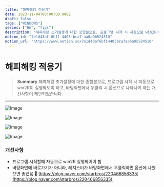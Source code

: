 ```yaml
---
title: "해피해킹 적응기"
date: 2023-11-04T00:00:00.000Z
draft: false
tags: ["WINDOWS"]
series: ["HW", "Tips"]
description: "해피해킹 초기설정에 대한 종합본으로, 프로그램 시작 시 자동으로 win2R이 실행되도록 하고, 바탕화면에서 우클릭 시 옵션으로 나타나게 하는 개선사항이 제안되었습니다."
notion_id: "7e1d43af-6bf1-4405-bca7-aa6a9b524510"
notion_url: "https://www.notion.so/7e1d43af6bf14405bca7aa6a9b524510"
---
```


# 해피해킹 적응기

> **Summary**
> 해피해킹 초기설정에 대한 종합본으로, 프로그램 시작 시 자동으로 win2R이 실행되도록 하고, 바탕화면에서 우클릭 시 옵션으로 나타나게 하는 개선사항이 제안되었습니다.

---

![Image](https://prod-files-secure.s3.us-west-2.amazonaws.com/09ccd4d5-876c-4bba-bbdf-cc77a0a11257/139be9c1-99cf-425b-b78e-3c66dc2f2ca7/Untitled.png?X-Amz-Algorithm=AWS4-HMAC-SHA256&X-Amz-Content-Sha256=UNSIGNED-PAYLOAD&X-Amz-Credential=ASIAZI2LB4662RTEPDK4%2F20250724%2Fus-west-2%2Fs3%2Faws4_request&X-Amz-Date=20250724T102022Z&X-Amz-Expires=3600&X-Amz-Security-Token=IQoJb3JpZ2luX2VjEAIaCXVzLXdlc3QtMiJHMEUCIQDa6dY6paEm8xuz12WCt6Hb9Pd4IP3p%2FtWnIpXHg37TZAIgaFCRLUXLgZXzvQ1FxGKiI9bdebOBmVaaUcPs0XGSQpUq%2FwMIKhAAGgw2Mzc0MjMxODM4MDUiDNJV8UyxnJxgGJQRsyrcAydc4eRQOLuZbCnWJnzqxoEcQzq53yZAYBdfM6bgZmyZA6ERvvihXcEd%2BhuPvPJfc89oJ%2FId%2FOfDmZRNp8CLbaWr7JxF%2B9OLlNHYnyuLtqWAscOeooan1Rs3ImVawSXjrR12%2BKJSAN4GSDXWO7KzVbUfNgmjbYCpBZ%2BDqX%2FAabvrZ6A%2FpMJpI0W0snQGmGBISWecWYiVEgnLaUhCvjwU9pmMP623bfu6R058dNJnQyarq5AYBDucNtyek9Lp%2FpSiD4nf4CZ%2By%2FN%2BcT4FntH1NGKqOSvLdAI6XAQlTUXvpfzbqqggmkZNMGf0Y9ZfFjOq2UD43sLXTyXNYbEcpwQUKZbYD9i2zCtOG8S8c6gOL5%2BVSLjarWDfHjyHEEiPK%2BUZhkhO9r6vV5n67cxjNY39aEGthhhbWj6lL%2FqjF4jQEQJYEjKdlZC87zx%2FX65qf%2BvJoaNV6MwqAczo0Tc8vg%2BT%2BZW7Kq4wM%2B0K0dLE388fx99NVXyGQs3MgZXVWfiFRJ3cuz9YzlcaL8ocooIKnoiKevlLE%2F7y0EFWhS1ustY1MikCJQXRnptSIgavAcSuvfnaEMoSEytSrO%2FpD9VOVZOjBWeMNlcVpDH3M9G4DQTV3AGTadhgmUXVYjY626j%2BMJL2h8QGOqUBiGv6RYfUp9M%2FY8jD5nJfehJydoZlb5sTGICHjxSb1tOiWsg9qPLMsZkWx5uz9HNGf5a2TOEWM0yY2SGj%2BRZIa2NW4BV%2FVuwoqIr%2F88cXIZ8MVS%2BS9%2Bo2EX3IWTZW0NKEjthGqOvxtn07Q5yiDie5KaILx4QiaWpQPSbzW6LGU3VLHGece%2FLEGmqtug%2BpGe68dSpol%2FDQMHDr2%2Bbt1jd7DdR3F4sZ&X-Amz-Signature=6e3bf0156a6dca87b2a0e2b4664612ccd49939d1f834d2de5f92b1d087268cd1&X-Amz-SignedHeaders=host&x-amz-checksum-mode=ENABLED&x-id=GetObject)


![Image](https://prod-files-secure.s3.us-west-2.amazonaws.com/09ccd4d5-876c-4bba-bbdf-cc77a0a11257/6be7d03c-714d-47e8-8b0e-d66d2811c3e3/Untitled.png?X-Amz-Algorithm=AWS4-HMAC-SHA256&X-Amz-Content-Sha256=UNSIGNED-PAYLOAD&X-Amz-Credential=ASIAZI2LB4662RTEPDK4%2F20250724%2Fus-west-2%2Fs3%2Faws4_request&X-Amz-Date=20250724T102022Z&X-Amz-Expires=3600&X-Amz-Security-Token=IQoJb3JpZ2luX2VjEAIaCXVzLXdlc3QtMiJHMEUCIQDa6dY6paEm8xuz12WCt6Hb9Pd4IP3p%2FtWnIpXHg37TZAIgaFCRLUXLgZXzvQ1FxGKiI9bdebOBmVaaUcPs0XGSQpUq%2FwMIKhAAGgw2Mzc0MjMxODM4MDUiDNJV8UyxnJxgGJQRsyrcAydc4eRQOLuZbCnWJnzqxoEcQzq53yZAYBdfM6bgZmyZA6ERvvihXcEd%2BhuPvPJfc89oJ%2FId%2FOfDmZRNp8CLbaWr7JxF%2B9OLlNHYnyuLtqWAscOeooan1Rs3ImVawSXjrR12%2BKJSAN4GSDXWO7KzVbUfNgmjbYCpBZ%2BDqX%2FAabvrZ6A%2FpMJpI0W0snQGmGBISWecWYiVEgnLaUhCvjwU9pmMP623bfu6R058dNJnQyarq5AYBDucNtyek9Lp%2FpSiD4nf4CZ%2By%2FN%2BcT4FntH1NGKqOSvLdAI6XAQlTUXvpfzbqqggmkZNMGf0Y9ZfFjOq2UD43sLXTyXNYbEcpwQUKZbYD9i2zCtOG8S8c6gOL5%2BVSLjarWDfHjyHEEiPK%2BUZhkhO9r6vV5n67cxjNY39aEGthhhbWj6lL%2FqjF4jQEQJYEjKdlZC87zx%2FX65qf%2BvJoaNV6MwqAczo0Tc8vg%2BT%2BZW7Kq4wM%2B0K0dLE388fx99NVXyGQs3MgZXVWfiFRJ3cuz9YzlcaL8ocooIKnoiKevlLE%2F7y0EFWhS1ustY1MikCJQXRnptSIgavAcSuvfnaEMoSEytSrO%2FpD9VOVZOjBWeMNlcVpDH3M9G4DQTV3AGTadhgmUXVYjY626j%2BMJL2h8QGOqUBiGv6RYfUp9M%2FY8jD5nJfehJydoZlb5sTGICHjxSb1tOiWsg9qPLMsZkWx5uz9HNGf5a2TOEWM0yY2SGj%2BRZIa2NW4BV%2FVuwoqIr%2F88cXIZ8MVS%2BS9%2Bo2EX3IWTZW0NKEjthGqOvxtn07Q5yiDie5KaILx4QiaWpQPSbzW6LGU3VLHGece%2FLEGmqtug%2BpGe68dSpol%2FDQMHDr2%2Bbt1jd7DdR3F4sZ&X-Amz-Signature=dde4153c01d1ed8d3f115b0fe69a721cc640dcb977f9a2d71ac96a29faaf98ff&X-Amz-SignedHeaders=host&x-amz-checksum-mode=ENABLED&x-id=GetObject)


![Image](https://prod-files-secure.s3.us-west-2.amazonaws.com/09ccd4d5-876c-4bba-bbdf-cc77a0a11257/7ea0b0f2-f65a-4f86-b83e-039c85e99fb7/Untitled.png?X-Amz-Algorithm=AWS4-HMAC-SHA256&X-Amz-Content-Sha256=UNSIGNED-PAYLOAD&X-Amz-Credential=ASIAZI2LB4662RTEPDK4%2F20250724%2Fus-west-2%2Fs3%2Faws4_request&X-Amz-Date=20250724T102022Z&X-Amz-Expires=3600&X-Amz-Security-Token=IQoJb3JpZ2luX2VjEAIaCXVzLXdlc3QtMiJHMEUCIQDa6dY6paEm8xuz12WCt6Hb9Pd4IP3p%2FtWnIpXHg37TZAIgaFCRLUXLgZXzvQ1FxGKiI9bdebOBmVaaUcPs0XGSQpUq%2FwMIKhAAGgw2Mzc0MjMxODM4MDUiDNJV8UyxnJxgGJQRsyrcAydc4eRQOLuZbCnWJnzqxoEcQzq53yZAYBdfM6bgZmyZA6ERvvihXcEd%2BhuPvPJfc89oJ%2FId%2FOfDmZRNp8CLbaWr7JxF%2B9OLlNHYnyuLtqWAscOeooan1Rs3ImVawSXjrR12%2BKJSAN4GSDXWO7KzVbUfNgmjbYCpBZ%2BDqX%2FAabvrZ6A%2FpMJpI0W0snQGmGBISWecWYiVEgnLaUhCvjwU9pmMP623bfu6R058dNJnQyarq5AYBDucNtyek9Lp%2FpSiD4nf4CZ%2By%2FN%2BcT4FntH1NGKqOSvLdAI6XAQlTUXvpfzbqqggmkZNMGf0Y9ZfFjOq2UD43sLXTyXNYbEcpwQUKZbYD9i2zCtOG8S8c6gOL5%2BVSLjarWDfHjyHEEiPK%2BUZhkhO9r6vV5n67cxjNY39aEGthhhbWj6lL%2FqjF4jQEQJYEjKdlZC87zx%2FX65qf%2BvJoaNV6MwqAczo0Tc8vg%2BT%2BZW7Kq4wM%2B0K0dLE388fx99NVXyGQs3MgZXVWfiFRJ3cuz9YzlcaL8ocooIKnoiKevlLE%2F7y0EFWhS1ustY1MikCJQXRnptSIgavAcSuvfnaEMoSEytSrO%2FpD9VOVZOjBWeMNlcVpDH3M9G4DQTV3AGTadhgmUXVYjY626j%2BMJL2h8QGOqUBiGv6RYfUp9M%2FY8jD5nJfehJydoZlb5sTGICHjxSb1tOiWsg9qPLMsZkWx5uz9HNGf5a2TOEWM0yY2SGj%2BRZIa2NW4BV%2FVuwoqIr%2F88cXIZ8MVS%2BS9%2Bo2EX3IWTZW0NKEjthGqOvxtn07Q5yiDie5KaILx4QiaWpQPSbzW6LGU3VLHGece%2FLEGmqtug%2BpGe68dSpol%2FDQMHDr2%2Bbt1jd7DdR3F4sZ&X-Amz-Signature=c6057bce0648cf2ab824066a7a4b3eb8cfd4e5f0985153757b3d2fc01ebd69ff&X-Amz-SignedHeaders=host&x-amz-checksum-mode=ENABLED&x-id=GetObject)

![Image](https://prod-files-secure.s3.us-west-2.amazonaws.com/09ccd4d5-876c-4bba-bbdf-cc77a0a11257/3c7fb2a9-9621-4888-9c83-29136f82f1a7/Untitled.png?X-Amz-Algorithm=AWS4-HMAC-SHA256&X-Amz-Content-Sha256=UNSIGNED-PAYLOAD&X-Amz-Credential=ASIAZI2LB4662RTEPDK4%2F20250724%2Fus-west-2%2Fs3%2Faws4_request&X-Amz-Date=20250724T102022Z&X-Amz-Expires=3600&X-Amz-Security-Token=IQoJb3JpZ2luX2VjEAIaCXVzLXdlc3QtMiJHMEUCIQDa6dY6paEm8xuz12WCt6Hb9Pd4IP3p%2FtWnIpXHg37TZAIgaFCRLUXLgZXzvQ1FxGKiI9bdebOBmVaaUcPs0XGSQpUq%2FwMIKhAAGgw2Mzc0MjMxODM4MDUiDNJV8UyxnJxgGJQRsyrcAydc4eRQOLuZbCnWJnzqxoEcQzq53yZAYBdfM6bgZmyZA6ERvvihXcEd%2BhuPvPJfc89oJ%2FId%2FOfDmZRNp8CLbaWr7JxF%2B9OLlNHYnyuLtqWAscOeooan1Rs3ImVawSXjrR12%2BKJSAN4GSDXWO7KzVbUfNgmjbYCpBZ%2BDqX%2FAabvrZ6A%2FpMJpI0W0snQGmGBISWecWYiVEgnLaUhCvjwU9pmMP623bfu6R058dNJnQyarq5AYBDucNtyek9Lp%2FpSiD4nf4CZ%2By%2FN%2BcT4FntH1NGKqOSvLdAI6XAQlTUXvpfzbqqggmkZNMGf0Y9ZfFjOq2UD43sLXTyXNYbEcpwQUKZbYD9i2zCtOG8S8c6gOL5%2BVSLjarWDfHjyHEEiPK%2BUZhkhO9r6vV5n67cxjNY39aEGthhhbWj6lL%2FqjF4jQEQJYEjKdlZC87zx%2FX65qf%2BvJoaNV6MwqAczo0Tc8vg%2BT%2BZW7Kq4wM%2B0K0dLE388fx99NVXyGQs3MgZXVWfiFRJ3cuz9YzlcaL8ocooIKnoiKevlLE%2F7y0EFWhS1ustY1MikCJQXRnptSIgavAcSuvfnaEMoSEytSrO%2FpD9VOVZOjBWeMNlcVpDH3M9G4DQTV3AGTadhgmUXVYjY626j%2BMJL2h8QGOqUBiGv6RYfUp9M%2FY8jD5nJfehJydoZlb5sTGICHjxSb1tOiWsg9qPLMsZkWx5uz9HNGf5a2TOEWM0yY2SGj%2BRZIa2NW4BV%2FVuwoqIr%2F88cXIZ8MVS%2BS9%2Bo2EX3IWTZW0NKEjthGqOvxtn07Q5yiDie5KaILx4QiaWpQPSbzW6LGU3VLHGece%2FLEGmqtug%2BpGe68dSpol%2FDQMHDr2%2Bbt1jd7DdR3F4sZ&X-Amz-Signature=64615e2085c2dd38fabdc81fa36b00fd44bdde47ec3fd96764a92b677c8995ba&X-Amz-SignedHeaders=host&x-amz-checksum-mode=ENABLED&x-id=GetObject)


### 개선사항

- 프로그램 시작할때 자동으로 win2R 실행되어야 함
- 바탕화면에 바로가기가 아니라, 레지스터가 바탕화면에서 우클릭하면 옵션에 나왔으면 좋겠음
🔗 [https://blog.naver.com/starbros/220466856335](https://blog.naver.com/starbros/220466856335)


